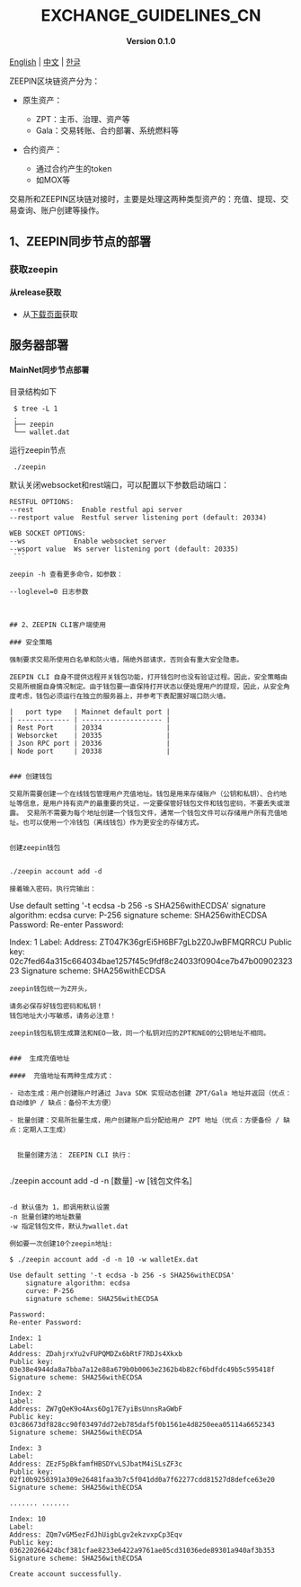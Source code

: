 <h1 align="center">EXCHANGE_GUIDELINES_CN</h1>
<h4 align="center">Version 0.1.0 </h4>

[English](EXCHANGE_GUIDELINES.md) | [中文](EXCHANGE_GUIDELINES_CN.md) | [한글](EXCHANGE_GUIDELINES_KO.md)


ZEEPIN区块链资产分为：

* 原生资产：
  * ZPT：主币、治理、资产等
  * Gala：交易转账、合约部署、系统燃料等
  
* 合约资产：
  * 通过合约产生的token
  * 如MOX等

交易所和ZEEPIN区块链对接时，主要是处理这两种类型资产的：充值、提现、交易查询、账户创建等操作。



## 1、ZEEPIN同步节点的部署

### 获取zeepin
#### 从release获取
- 从[下载页面](https://github.com/zeepin/zeepinChain/releases)获取

## 服务器部署
#### MainNet同步节点部署

目录结构如下

   ```
	$ tree -L 1
	.
	├── zeepin
	└── wallet.dat
   ```



运行zeepin节点

   ```
	./zeepin
   ```

默认关闭websocket和rest端口，可以配置以下参数启动端口：

   ```
RESTFUL OPTIONS:
  --rest            Enable restful api server
  --restport value  Restful server listening port (default: 20334)

WEB SOCKET OPTIONS:
  --ws            Enable websocket server
  --wsport value  Ws server listening port (default: 20335)
    ```
  
zeepin -h 查看更多命令，如参数：

   ```
	--loglevel=0 日志参数
   ```


## 2、ZEEPIN CLI客户端使用

### 安全策略

强制要求交易所使用白名单和防火墙，隔绝外部请求，否则会有重大安全隐患。

ZEEPIN CLI 自身不提供远程开关钱包功能，打开钱包时也没有验证过程。因此，安全策略由交易所根据自身情况制定。由于钱包要一直保持打开状态以便处理用户的提现，因此，从安全角度考虑，钱包必须运行在独立的服务器上，并参考下表配置好端口防火墙。

|   port type   | Mainnet default port |
| ------------- | -------------------- |
| Rest Port     | 20334                |
| Websorcket    | 20335                |
| Json RPC port | 20336                |
| Node port     | 20338                |


### 创建钱包

交易所需要创建一个在线钱包管理用户充值地址。钱包是用来存储账户（公钥和私钥）、合约地址等信息，是用户持有资产的最重要的凭证，一定要保管好钱包文件和钱包密码，不要丢失或泄露。 交易所不需要为每个地址创建一个钱包文件，通常一个钱包文件可以存储用户所有充值地址。也可以使用一个冷钱包（离线钱包）作为更安全的存储方式。


创建zeepin钱包


   ```
	./zeepin account add -d
   ```
接着输入密码，执行完输出：

```
Use default setting '-t ecdsa -b 256 -s SHA256withECDSA'
	signature algorithm: ecdsa
	curve: P-256
	signature scheme: SHA256withECDSA
Password:
Re-enter Password:

Index: 1
Label:
Address: ZT047K36grEi5H6BF7gLb2Z0JwBFMQRRCU
Public key: 02c7fed64a315c664034bae1257f45c9fdf8c24033f0904ce7b47b0090232323
Signature scheme: SHA256withECDSA

```
zeepin钱包统一为Z开头，

请务必保存好钱包密码和私钥！
钱包地址大小写敏感，请务必注意！

zeepin钱包私钥生成算法和NEO一致，同一个私钥对应的ZPT和NEO的公钥地址不相同。


###  生成充值地址

####  充值地址有两种生成方式：

- 动态生成：用户创建账户时通过 Java SDK 实现动态创建 ZPT/Gala 地址并返回（优点：自动维护 / 缺点：备份不太方便）

- 批量创建：交易所批量生成，用户创建账户后分配给用户 ZPT 地址（优点：方便备份 / 缺点：定期人工生成）

  
  批量创建方法： ZEEPIN CLI 执行：
  
  ```
  ./zeepin account add -d -n [数量]  -w [钱包文件名]
  ```
  
  -d 默认值为 1，即调用默认设置
  -n 批量创建的地址数量
  -w 指定钱包文件，默认为wallet.dat
  
  例如要一次创建10个zeepin地址:

```
	$ ./zeepin account add -d -n 10 -w walletEx.dat
	
	Use default setting '-t ecdsa -b 256 -s SHA256withECDSA'
		signature algorithm: ecdsa
		curve: P-256
		signature scheme: SHA256withECDSA
		
	Password:
	Re-enter Password:

	Index: 1
	Label:
	Address: ZDahjrxYu2vFUPQMDZx6bRtF7RDJs4Xkxb
	Public key: 03e38e4944da8a7bba7a12e88a679b0b0063e2362b4b82cf6bdfdc49b5c595418f
	Signature scheme: SHA256withECDSA

	Index: 2
	Label:
	Address: ZW7gQeK9o4Axs6Dg17E7yiBsUnnsRaGWbF
	Public key: 03c86673df828cc90f03497dd72eb785daf5f0b1561e4d8250eea05114a6652343
	Signature scheme: SHA256withECDSA

	Index: 3
	Label:
	Address: ZEzF5pBkfamfHBSDYvLSJbatM4iSLsZF3c
	Public key: 02f10b9250391a309e26481faa3b7c5f041dd0a7f62277cdd81527d8defce63e20
	Signature scheme: SHA256withECDSA
	
	....... .......

	Index: 10
	Label:
	Address: ZQm7vGM5ezFdJhUigbLgv2ekzvxpCp3Eqv
	Public key: 036220266424bcf381cfae8233e6422a9761ae05cd31036ede89301a940af3b353
	Signature scheme: SHA256withECDSA

	Create account successfully.

```






